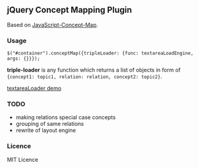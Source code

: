 ## jQuery Concept Mapping Plugin

Based on [JavaScript-Concept-Map](https://github.com/allain/JavaScript-Concept-Map).

### Usage

`$("#container").conceptMap({tripleLoader: {func: textareaLoadEngine, args: {}}});`

__triple-loader__ is any function which returns a list of objects in form of  `{concept1: topic1, relation: relation, concept2: topic2}`.

[textareaLoader demo](http://knv.github.com/jquery-conceptmap-plugin/textarea.html)

### TODO

- making relations special case concepts
- grouping of same relations
- rewrite of layout engine

### Licence

MIT Licence
